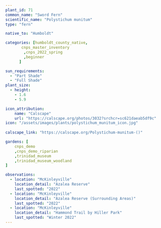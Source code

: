```yaml
---
plant_id: 71
common_name: "Sword Fern"
scientific_name: "Polystichum munitum"
type: "fern"

native_to: "Humboldt"

categories: [humboldt_county_native,
       cnps_master_inventory
        ,cnps_2022_spring
        ,beginner
      ]

sun_requirements:
  - "Part Shade"
  - "Full Shade"
plant_size:
  - height: 
    - 1.6
    - 5.9

icon_attribution: 
    name: "Calscape"
    url: "https://calscape.org/photos/3032?srchcr=sc621daeab5df9c" 
icon: "/assets/images/plants/polystichum_munitum_icon.jpg"
 
calscape_link: "https://calscape.org/Polystichum-munitum-()"

gardens: [ 
    cnps_demo
    ,cnps_demo_riparian
    ,trinidad_museum
    ,trinidad_museum_woodland
]

observations: 
  - location: "McKinleyville"
    location_detail: "Azalea Reserve"
    last_spotted: "2022"
  - location: "McKinleyville"
    location_detail: "Azalea Reserve (Surrounding Areas)"    
    last_spotted: "2022"
  - location: "McKinleyville"
    location_detail: "Hammond Trail by Hiller Park" 
    last_spotted: "Winter 2022"
---
```


